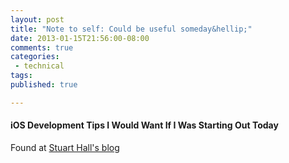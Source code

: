 ```yaml
---
layout: post
title: "Note to self: Could be useful someday&hellip;"
date: 2013-01-15T21:56:00-08:00
comments: true
categories:
 - technical
tags:
published: true

---
```


#### iOS Development Tips I Would Want If I Was Starting Out Today

Found at [Stuart Hall's blog](http://stuartkhall.com/posts/ios-development-tips-i-would-want-if-i-was-starting-out-today)

